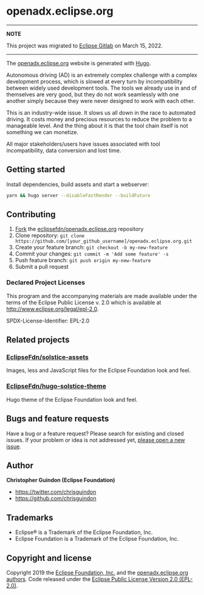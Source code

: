 # openadx.eclipse.org

---
**NOTE**

This project was migrated to [Eclipse Gitlab](https://gitlab.eclipse.org/eclipsefdn/it/websites/openadx.eclipse.org) on March 15, 2022.

---

The [openadx.eclipse.org](https://openadx.eclipse.org) website is generated with [Hugo](https://gohugo.io/documentation/).

Autonomous driving (AD) is an extremely complex challenge with a complex development process,
which is slowed at every turn by incompatibility between widely used development tools. The tools we
already use in and of themselves are very good, but they do not work seamlessly with one another
simply because they were never designed to work with each other.

This is an industry-wide issue. It slows us all down in the race to automated driving. It costs money and
precious resources to reduce the problem to a manageable level. And the thing about it is that the tool
chain itself is not something we can monetize.

All major stakeholders/users have issues associated with tool incompatibility, data conversion and lost
time.

## Getting started

Install dependencies, build assets and start a webserver:

```bash
yarn && hugo server --disableFastRender --buildFuture
```

## Contributing

1. [Fork](https://help.github.com/articles/fork-a-repo/) the [eclipsefdn/openadx.eclipse.org](https://github.com/eclipsefdn/openadx.eclipse.org) repository
2. Clone repository: `git clone https://github.com/[your_github_username]/openadx.eclipse.org.git`
3. Create your feature branch: `git checkout -b my-new-feature`
4. Commit your changes: `git commit -m 'Add some feature' -s`
5. Push feature branch: `git push origin my-new-feature`
6. Submit a pull request

### Declared Project Licenses

This program and the accompanying materials are made available under the terms
of the Eclipse Public License v. 2.0 which is available at
http://www.eclipse.org/legal/epl-2.0.

SPDX-License-Identifier: EPL-2.0

## Related projects

### [EclipseFdn/solstice-assets](https://github.com/EclipseFdn/solstice-assets)

Images, less and JavaScript files for the Eclipse Foundation look and feel.

### [EclipseFdn/hugo-solstice-theme](https://github.com/EclipseFdn/hugo-solstice-theme)

Hugo theme of the Eclipse Foundation look and feel. 

## Bugs and feature requests

Have a bug or a feature request? Please search for existing and closed issues. If your problem or idea is not addressed yet, [please open a new issue](https://github.com/eclipsefdn/openadx.eclipse.org/issues/new).

## Author

**Christopher Guindon (Eclipse Foundation)**

- <https://twitter.com/chrisguindon>
- <https://github.com/chrisguindon>

## Trademarks

* Eclipse® is a Trademark of the Eclipse Foundation, Inc.
* Eclipse Foundation is a Trademark of the Eclipse Foundation, Inc.

## Copyright and license

Copyright 2019 the [Eclipse Foundation, Inc.](https://www.eclipse.org) and the [openadx.eclipse.org authors](https://github.com/eclipsefdn/openadx.eclipse.org/graphs/contributors). Code released under the [Eclipse Public License Version 2.0 (EPL-2.0)](https://github.com/eclipsefdn/openadx.eclipse.org/blob/src/LICENSE).
